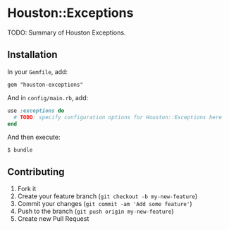 # Houston::Exceptions

TODO: Summary of Houston Exceptions.


## Installation

In your `Gemfile`, add:

    gem "houston-exceptions"

And in `config/main.rb`, add:

```ruby
use :exceptions do
  # TODO: specify configuration options for Houston::Exceptions here
end
```

And then execute:

    $ bundle


## Contributing

1. Fork it
2. Create your feature branch (`git checkout -b my-new-feature`)
3. Commit your changes (`git commit -am 'Add some feature'`)
4. Push to the branch (`git push origin my-new-feature`)
5. Create new Pull Request
